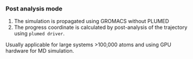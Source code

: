 ### Post analysis mode

1. The simulation is propagated using GROMACS without PLUMED
2. The progress coordinate is calculated by post-analysis of the trajectory using ```plumed driver```.

Usually applicable for large systems >100,000 atoms and using GPU hardware for MD simulation.
